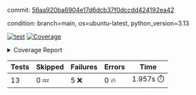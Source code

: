 commit: [56aa920ba6904e17d6dcb37f0dccdd424192ea42](https://github.com/rcmdnk/dynamic-typer/tree/56aa920ba6904e17d6dcb37f0dccdd424192ea42)

condition: branch=main, os=ubuntu-latest, python_version=3.13

[![test](https://github.com/rcmdnk/dynamic-typer/actions/workflows/test.yml/badge.svg)](https://github.com/rcmdnk/dynamic-typer/actions/runs/13046675330)
<a href="https://github.com/rcmdnk/dynamic-typer/blob/56aa920ba6904e17d6dcb37f0dccdd424192ea42/README.md"><img alt="Coverage" src="https://img.shields.io/badge/Coverage-98%25-brightgreen.svg" /></a><details><summary>Coverage Report </summary><table><tr><th>File</th><th>Stmts</th><th>Miss</th><th>Cover</th><th>Missing</th></tr><tbody><tr><td colspan="5"><b>src/dynamic_typer</b></td></tr><tr><td>&nbsp; &nbsp;<a href="https://github.com/rcmdnk/dynamic-typer/blob/56aa920ba6904e17d6dcb37f0dccdd424192ea42/src/dynamic_typer/dynamic_typer.py">dynamic_typer.py</a></td><td>78</td><td>2</td><td>97%</td><td><a href="https://github.com/rcmdnk/dynamic-typer/blob/56aa920ba6904e17d6dcb37f0dccdd424192ea42/src/dynamic_typer/dynamic_typer.py#L63">63</a>, <a href="https://github.com/rcmdnk/dynamic-typer/blob/56aa920ba6904e17d6dcb37f0dccdd424192ea42/src/dynamic_typer/dynamic_typer.py#L161">161</a></td></tr><tr><td><b>TOTAL</b></td><td><b>83</b></td><td><b>2</b></td><td><b>98%</b></td><td>&nbsp;</td></tr></tbody></table></details>

| Tests | Skipped | Failures | Errors | Time |
| ----- | ------- | -------- | -------- | ------------------ |
| 13 | 0 :zzz: | 5 :x: | 0 :fire: | 1.957s :stopwatch: |

